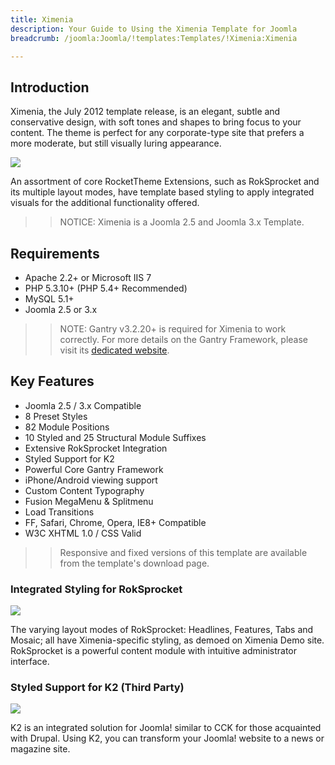 ```yaml
---
title: Ximenia
description: Your Guide to Using the Ximenia Template for Joomla
breadcrumb: /joomla:Joomla/!templates:Templates/!Ximenia:Ximenia

---
```


Introduction
-----

Ximenia, the July 2012 template release, is an elegant, subtle and conservative design, with soft tones and shapes to bring focus to your content. The theme is perfect for any corporate-type site that prefers a more moderate, but still visually luring appearance.

![][ximenia]

An assortment of core RocketTheme Extensions, such as RokSprocket and its multiple layout modes, have template based styling to apply integrated visuals for the additional functionality offered.

>> NOTICE: Ximenia is a Joomla 2.5 and Joomla 3.x Template.

Requirements
-----

* Apache 2.2+ or Microsoft IIS 7
* PHP 5.3.10+ (PHP 5.4+ Recommended)
* MySQL 5.1+
* Joomla 2.5 or 3.x

>> NOTE: Gantry v3.2.20+ is required for Ximenia to work correctly. For more details on the Gantry Framework, please visit its [dedicated website](http://gantry.org).

Key Features
-----

* Joomla 2.5 / 3.x Compatible
* 8 Preset Styles
* 82 Module Positions
* 10 Styled and 25 Structural Module Suffixes
* Extensive RokSprocket Integration
* Styled Support for K2
* Powerful Core Gantry Framework
* iPhone/Android viewing support
* Custom Content Typography
* Fusion MegaMenu & Splitmenu
* Load Transitions
* FF, Safari, Chrome, Opera, IE8+ Compatible
* W3C XHTML 1.0 / CSS Valid

>> Responsive and fixed versions of this template are available from the template's download page.

### Integrated Styling for RokSprocket

![][roksprocket]

The varying layout modes of RokSprocket: Headlines, Features, Tabs and Mosaic; all have Ximenia-specific styling, as demoed on Ximenia Demo site. RokSprocket is a powerful content module with intuitive administrator interface.

### Styled Support for K2 (Third Party)

![][k2]

K2 is an integrated solution for Joomla! similar to CCK for those acquainted with Drupal. Using K2, you can transform your Joomla! website to a news or magazine site.

[gantry]: http://gantry.org
[ximenia]: assets/ximenia2.jpeg
[responsive]: assets/responsive.jpg
[roksprocket]: assets/roksprocket.jpg
[filezilla]: https://filezilla-project.org
[launcher]: ../../start/rocketlauncher.md
[strips]: assets/strips.jpg
[k2]: assets/k2.jpg